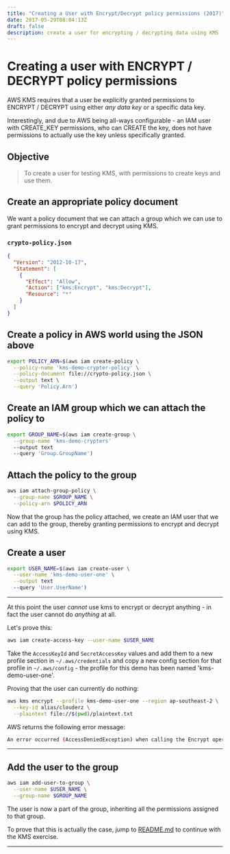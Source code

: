 ```yaml
---
title: "Creating a User with Encrypt/Decrypt policy permissions (2017)"
date: 2017-05-29T08:04:13Z
draft: false
description: create a user for encrypting / decrypting data using KMS
---
```


# Creating a user with ENCRYPT / DECRYPT policy permissions

AWS KMS requires that a user be explicitly granted permissions to
ENCRYPT / DECRYPT using either _any data key_ or a specific data key.

Interestingly, and due to AWS being all-ways configurable - an IAM user
with CREATE_KEY permissions, who can CREATE the key, does not have permissions to actually use the key unless specifically granted.

## Objective

> To create a user for testing KMS,
> with permissions to create keys and use them.

## Create an appropriate policy document

We want a policy document that we can attach a group which we can use to grant permissions to encrypt and decrypt using KMS.

### `crypto-policy.json`

```json
{
  "Version": "2012-10-17",
  "Statement": [
    {
      "Effect": "Allow",
      "Action": ["kms:Encrypt", "kms:Decrypt"],
      "Resource": "*"
    }
  ]
}
```

## Create a policy in AWS world using the JSON above

```bash
export POLICY_ARN=$(aws iam create-policy \
  --policy-name 'kms-demo-crypter-policy' \
  --policy-document file://crypto-policy.json \
  --output text \
  --query 'Policy.Arn')
```

## Create an IAM group which we can attach the policy to

```bash
export GROUP_NAME=$(aws iam create-group \
  --group-name 'kms-demo-crypters'
  --output text
  --query 'Group.GroupName')
```

## Attach the policy to the group

```bash
aws iam attach-group-policy \
  --group-name $GROUP_NAME \
  --policy-arn $POLICY_ARN
```

Now that the group has the policy attached, we create an IAM user that we can add to the group, thereby granting permissions to encrypt and decrypt using KMS.

## Create a user

```bash
export USER_NAME=$(aws iam create-user \
  --user-name 'kms-demo-user-one' \
  --output text
  --query 'User.UserName')
```

---

At this point the user _cannot_ use kms to encrypt or decrypt anything - in fact the user cannot do _anything_ at all.

Let's prove this:

```bash
aws iam create-access-key --user-name $USER_NAME
```

Take the `AccessKeyId` and `SecretAccessKey` values and add them to a new
profile section in `~/.aws/credentials` and copy a new config section for
that profile in `~/.aws/config` - the profile for this demo has been named
'kms-demo-user-one'.

Proving that the user can currently do nothing:

```bash
aws kms encrypt --profile kms-demo-user-one --region ap-southeast-2 \
  --key-id alias/clouderz \
  --plaintext file://$(pwd)/plaintext.txt
```

AWS returns the following error message:

```bash
An error occurred (AccessDeniedException) when calling the Encrypt operation: User: arn:aws:iam::650150604467:user/kms-demo-user-one is not authorized to perform: kms:Encrypt on resource: arn:aws:kms:ap-southeast-2:650150604467:key/76d65a85-6ea0-47cf-ab73-8b2ab522bbde

```

---

## Add the user to the group

```bash
aws iam add-user-to-group \
  --user-name $USER_NAME \
  --group-name $GROUP_NAME
```

The user is now a part of the group, inheriting all the permissions assigned to that group.

To prove that this is actually the case, jump to [README.md](README.md) to continue with the KMS exercise.

---

